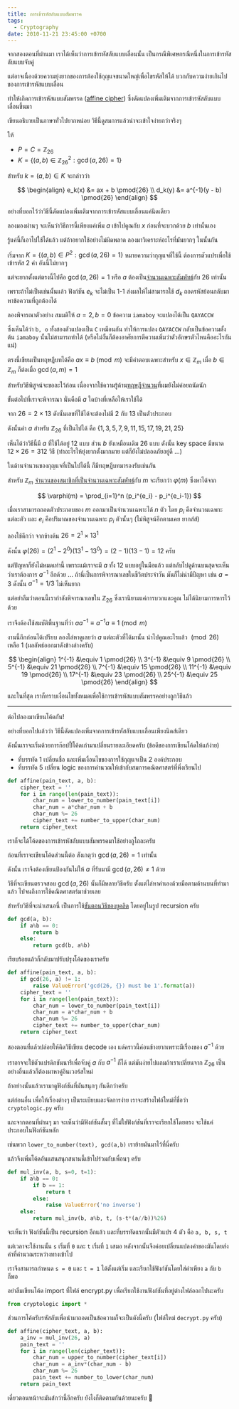 ```yaml
---
title: การเข้ารหัสลับแบบสัมพรรค
tags:
  - Cryptography
date: 2010-11-21 23:45:00 +0700
---
```


จากสองตอนที่ผ่านมา เราได้เห็นว่าการเข้ารหัสลับแบบเลื่อนนั้น เป็นกรณีพิเศษกรณีหนึ่งในการเข้ารหัสลับแบบจับคู่

แต่อาจเนื่องด้วยความยุ่งยากของการต้องใช้กุญแจขนาดใหญ่เพื่อไขรหัสให้ได้ บวกกับความง่ายเกินไปของการเข้ารหัสแบบเลื่อน

ทำให้เกิดการเข้ารหัสแบบสัมพรรค ([affine cipher][]) ซึ่งดัดแปลงเพิ่มเติมจากการเข้ารหัสลับแบบเลื่อนขึ้นมา

เขียนอธิบายเป็นภาษาทั่วไปยากหน่อย วิธีนี้ดูสมการแล้วน่าจะเข้าใจง่ายกว่าจริงๆ

ให้

- $P = C = \mathbb{Z}_{26}$
- $K = \lbrace (a, b) \in \mathbb{Z}_{26}^2 : \gcd(a, 26) = 1 \rbrace$

สำหรับ $k = (a, b) \in K$ จะกล่าวว่า

$$ \begin{align}
e_k(x) &= ax + b         \pmod{26} \\
d_k(y) &= a^{-1}(y - b)  \pmod{26}
\end{align} $$

อย่างที่บอกไว้ว่าวิธีนี้ดัดแปลงเพิ่มเติมจากการเข้ารหัสแบบเลื่อนแค่นิดเดียว

ลองมองผ่านๆ จะเห็นว่าวิธีการนี้เพียงแค่เพิ่ม $a$ เข้าไปคูณกับ $x$ ก่อนที่จะบวกด้วย $b$ เท่านั้นเอง

รู้แค่นี้ก็เอาไปใช้ได้แล้ว แต่ถ้าอยากใช้อย่างไม่ผิดพลาด ลองมาวิเคราะห์อะไรที่มันยากๆ ในนั้นกัน

เริ่มจาก $K = \lbrace (a, b) \in P^2 : \gcd(a, 26) = 1 \rbrace$ หมายความว่ากุญแจที่ใช้นี้ ต้องการตัวแปรเพื่อใช้เข้ารหัส 2 ค่า อันนี้ไม่ยากๆ

แต่จะยากตั้งแต่ตรงนี้ไปคือ $\gcd(a, 26) = 1$ หรือ $a$ ต้องเป็น[จำนวนเฉพาะสัมพัทธ์][coprime]กับ 26 เท่านั้น

เพราะถ้าไม่เป็นเช่นนั้นแล้ว ฟังก์ชัน $e_k$ จะไม่เป็น 1-1 ส่งผลให้ไม่สามารถใช้ $d_k$ ถอดรหัสย้อนกลับมาหาข้อความที่ถูกต้องได้

ลองพิจารณาตัวอย่าง สมมติให้ $a = 2, b = 0$ ข้อความ `iamaboy` จะแปลงได้เป็น `QAYACCW`

ซึ่งเห็นได้ว่า `b, o` ทั้งสองตัวแปลงเป็น `C` เหมือนกัน ทำให้การแปลง `QAYACCW` กลับเป็นข้อความตั้งต้น `iamaboy` นั้นไม่สามารถทำได้ (หรือไม่งั้นก็ต้องอาศัยการตีความเพิ่มว่าตัวอักษรตัวไหนคืออะไรกันแน่)

ตรงนี้เขียนเป็นทฤษฎีบทได้คือ $ax \equiv b \pmod{m}$ จะมีคำตอบเฉพาะสำหรับ $x \in \mathbb{Z}_m$ เมื่อ $b \in \mathbb{Z}_m$ ก็ต่อเมื่อ $\gcd(a, m) = 1$

สำหรับวิธีพิสูจน์จะขอละไว้ก่อน เนื่องจากใช้ความรู้ด้าน[ทฤษฎีจำนวน][number theory]ที่ผมยังไม่ค่อยถนัดนัก

ขั้นต่อไปที่เราจะพิจารณา นั่นคือมี $a$ ใดบ้างที่เหลือให้เราใช้ได้

จาก $26 = 2 \times 13$ ดังนั้นเลขที่ใช้ได้จะต้องไม่มี $2$ กับ $13$ เป็นตัวประกอบ

ดังนั้นค่า $a$ สำหรับ $\mathbb{Z}_{26}$ ที่เป็นไปได้ คือ $\lbrace 1, 3, 5, 7, 9, 11, 15, 17, 19, 21, 25 \rbrace$

เห็นได้ว่าวิธีนี้มี $a$ ที่ใช้ได้อยู่ 12 แบบ ส่วน $b$ ยังเหมือนเดิม 26 แบบ ดังนั้น key space มีขนาด $12 \times 26 = 312$ วิธี (ทำอะไรให้ยุ่งยากตั้งมากมาย แต่ก็ยังไม่ปลอดภัยอยู่ดี ...)

ในด้านจำนวนของกุญแจที่เป็นไปได้นี้ ก็มีทฤษฎีบทมารองรับเช่นกัน

สำหรับ $\mathbb{Z}_m$ [จำนวนของสมาชิกที่เป็นจำนวนเฉพาะสัมพัทธ์][Euler's totient]กับ $m$ จะเรียกว่า $\varphi(m)$ ซึ่งหาได้จาก

$$
\varphi(m) = \prod_{i=1}^n (p_i^{e_i} - p_i^{e_i-1})
$$

เมื่อเราสามารถถอดตัวประกอบของ $m$ ออกมาเป็นจำนวนเฉพาะได้ $n$ ตัว โดย $p_i$ คือจำนวนเฉพาะแต่ละตัว และ $e_i$ คือปริมาณของจำนวนเฉพาะ $p_i$ ตัวนั้นๆ (ไม่พิสูจน์อีกตามเคย ยากส์ส์)

ลองใช้ดีกว่า จากข้างต้น $26 = 2^1 \times 13^1$

ดังนั้น $\varphi(26) = (2^1 - 2^0)(13^1 - 13^0) = (2-1)(13-1) = 12$ ครับ

แต่ปัญหาก็ยังไม่หมดเท่านี้ เพราะแม้เราจะมี $a$ ทั้ง 12 แบบอยู่ในมือแล้ว แต่กลับไปดูด้านบนสุดจะเห็นว่าเราต้องการ $a^{-1}$ อีกด้วย ... ถ้านี่เป็นการพิจารณาเลขในชีวิตประจำวัน มันก็ไม่น่ามีปัญหา เช่น $a = 3$ ดังนั้น $a^{-1} = 1/3$ ไม่เห็นยาก

แต่อย่าลืมว่าตอนนี้เรากำลังพิจารณาเลขใน $\mathbb{Z}_{26}$ ซึ่งเรานิยามแค่การบวกและคูณ ไม่ได้นิยามการหารไว้ด้วย

เราจึงต้องใช้สมบัติพื้นฐานที่ว่า $aa^{-1} \equiv a^{-1}a \equiv 1 \pmod{m}$

งานนี้ถึกก่อนได้เปรียบ ลองไล่หาดูเลยว่า $a$ แต่ละตัวที่ได้มานั้น นำไปคูณอะไรแล้ว $\pmod{26}$ เหลือ $1$ (ผลลัพธ์ออกมาดังข้างล่างครับ)

$$ \begin{align}
 1^{-1} &\equiv  1  \pmod{26} \\
 3^{-1} &\equiv  9  \pmod{26} \\
 5^{-1} &\equiv 21  \pmod{26} \\
 7^{-1} &\equiv 15  \pmod{26} \\
11^{-1} &\equiv 19  \pmod{26} \\
17^{-1} &\equiv 23  \pmod{26} \\
25^{-1} &\equiv 25  \pmod{26}
\end{align} $$

และในที่สุด เราก็ทราบเงื่อนไขทั้งหมดเพื่อใช้การเข้ารหัสแบบสัมพรรคอย่างถูกวิธีแล้ว

---

ต่อไปลองมาเขียนโค้ดกัน!

อย่างที่บอกไปแล้วว่า วิธีนี้ดัดแปลงเพิ่มจากการเข้ารหัสลับแบบเลื่อนเพียงนิดส์เดียว

ดังนั้นเราจะเริ่มด้วยการก๊อปปี้โค้ดเก่ามาเปลี่ยนรายละเอียดครับ (ข้อดีของการเขียนโค้ดให้แก้ง่าย)

- ที่บรรทัด 1 เปลี่ยนชื่อ และเพิ่มเงื่อนไขของการใช้กุญแจเป็น 2 องค์ประกอบ
- ที่บรรทัด 5 เปลี่ยน logic ของการคำนวณให้เข้ากับสมการคณิตศาสตร์ที่พึ่งเรียนไป

``` python
def affine(pain_text, a, b):
    cipher_text = ''
    for i in range(len(pain_text)):
        char_num = lower_to_number(pain_text[i])
        char_num = a*char_num + b
        char_num %= 26
        cipher_text += number_to_upper(char_num)
    return cipher_text
```

เราก็จะได้โค้ดของการเข้ารหัสลับแบบสัมพรรคมาใช้อย่างถูไถละครับ

ก่อนที่เราจะเขียนโค้ดส่วนนี้ต่อ สังเกตุว่า $\gcd(a, 26) = 1$ เท่านั้น

ดังนั้น เราจึงต้องเขียนป้องกันไม่ให้ $a$ ที่รับมามี $\gcd(a, 26) \ne 1$ ด้วย

วิธีที่จะเขียนตรวจสอบ $\gcd(a, 26)$ นั้นก็มีหลายวิธีครับ ตั้งแต่ไล่หาค่าเองด้วยมือตามด้านบนที่ทำมาแล้ว ไปจนถึงการใช้คณิตศาสตร์มาช่วยเลย

สำหรับวิธีที่จะนำเสนอนี้ เป็นการใช้[ขั้นตอนวิธีของยูคลิด][Euclidean algorithm] โดยอยู่ในรูป recursion ครับ

``` python
def gcd(a, b):
    if a%b == 0:
        return b
    else:
        return gcd(b, a%b)
```

เรียบร้อยแล้วก็กลับมาปรับปรุงโค้ดของเราครับ 

``` python
def affine(pain_text, a, b):
    if gcd(26, a) != 1:
        raise ValueError('gcd(26, {}) must be 1'.format(a))
    cipher_text = ''
    for i in range(len(pain_text)):
        char_num = lower_to_number(pain_text[i])
        char_num = a*char_num + b
        char_num %= 26
        cipher_text += number_to_upper(char_num)
    return cipher_text
```

สองตอนที่แล้วปล่อยให้คิดวิธีเขียน decode เอง แต่คราวนี้ค่อนข้างยากเพราะมีเรื่องของ $a^{-1}$ ด้วย

เราอาจจะใช้ตัวแปรดิกชันนารีเพื่อจับคู่ $a$ กับ $a^{-1}$ ก็ได้ แต่มันง่ายไปแถมถ้าเราเปลี่ยนจาก $\mathbb{Z}_{26}$ เป็นอย่างอื่นแล้วก็ต้องมาหาคู่อินเวอร์สใหม่

ถ้าอย่างนั้นแล้วเรามาดูฟังก์ชันที่มันสนุกๆ กันดีกว่าครับ

แต่ก่อนอื่น เพื่อให้เรื่องต่างๆ เป็นระเบียบและจัดการง่าย เราจะสร้างไฟล์ใหม่ที่ชื่อว่า `cryptologic.py` ครับ

และจากตอนที่ผ่านๆ มา จะเห็นว่ามีฟังก์ชันสั้นๆ ที่ไม่ใช่ฟังก์ชันที่เราจะเรียกใช้โดยตรง จะใช้แค่ประกอบในฟังก์ชันหลัก

เช่นพวก `lower_to_number(text), gcd(a,b)` เราย้ายมันมาไว้ที่นี่ครับ

แล้วจึงเพิ่มโค้ดอันแสนสนุกสนานนี้เข้าไปร่วมกับเพื่อนๆ ครับ

``` python
def mul_inv(a, b, s=0, t=1):
    if a%b == 0:
        if b == 1:
            return t
        else:
            raise ValueError('no inverse')
    else:
        return mul_inv(b, a%b, t, (s-t*(a//b))%26)
```

จะเห็นว่า ฟังก์ชันนี้เป็น recursion อีกแล้ว และที่บรรทัดแรกนั้นมีตัวแปร 4 ตัว คือ `a, b, s, t`

แต่เวลาจะใช้งานนั้น `s` เริ่มที่ `0` และ `t` เริ่มที่ `1` เสมอ หลังจากนั้นจึงค่อยเปลี่ยนแปลงค่าของมันโดยส่งค่าที่คำนวณระหว่างทางเข้าไป

เราจึงสามารถกำหนด `s = 0` และ `t = 1` ได้ตั้งแต่เริ่ม และเรียกใช้ฟังก์ชันโดยใส่ค่าเพียง `a` กับ `b` ก็พอ

อย่าลืมเขียนโค้ด import ที่ไฟล์ encrypt.py เพื่อเรียกใช้งานฟังก์ชันที่อยู่ต่างไฟล์ออกไปนะครับ

``` python
from cryptologic import *
```

ส่วนการโค้ดรับรหัสลับเพื่อนำมาถอดเป็นข้อความก็จะเป็นดังนี้ครับ (ไฟล์ใหม่ `decrypt.py` ครับ)

``` python
def affine(cipher_text, a, b):
    a_inv = mul_inv(26, a)
    pain_text = ''
    for i in range(len(cipher_text)):
        char_num = upper_to_number(cipher_text[i])
        char_num = a_inv*(char_num - b)
        char_num %= 26
        pain_text += number_to_lower(char_num)
    return pain_text
```

เดี๋ยวตอนหน้าจะมันส์กว่านี้อีกครับ ยังไงก็ติดตามกันด้วยนะครับ 💪


[affine cipher]: //en.wikipedia.org/wiki/Affine_cipher
[coprime]: //en.wikipedia.org/wiki/Coprime_integers
[number theory]: //en.wikipedia.org/wiki/Number_theory
[Euler's totient]: //en.wikipedia.org/wiki/Euler%27s_totient_function
[Euclidean algorithm]: //en.wikipedia.org/wiki/Euclidean_algorithm
